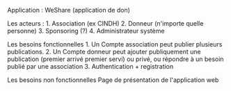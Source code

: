 Application : WeShare (application de don)

Les acteurs : 
	1. Association (ex CINDH)
	2. Donneur (n'importe quelle personne)
	3. Sponsoring (?)
	4. Administrateur système


Les besoins fonctionnelles
	1. Un Compte association peut publier plusieurs publications.
	2. Un Compte donneur peut ajouter publiquement une publication (premier arrivé premier servi) ou privé, ou répondre à un besoin publié par une association
	3. Authentication + registration
	
Les besoins non fonctionnelles
	Page de présentation de l'application web	


